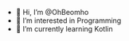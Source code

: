 - 👋 Hi, I’m @OhBeomho
- 👀 I’m interested in Programming
- 🌱 I’m currently learning Kotlin

<!---
OhBeomho/OhBeomho is a ✨ special ✨ repository because its `README.md` (this file) appears on your GitHub profile.
You can click the Preview link to take a look at your changes.
--->
